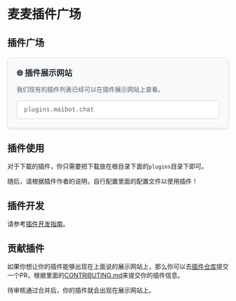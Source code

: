 # 麦麦插件广场

## 插件广场

<div class="plugin-website-card">
  <div class="card-header">
    <h3>🌐 插件展示网站</h3>
  </div>
  <div class="card-content">
    <p>我们现有的插件列表已经可以在插件展示网站上查看。</p>
    <div class="website-links">
      <a href="https://plugins.maibot.chat" class="backup-link" target="_blank">
        <span class="link-text">plugins.maibot.chat</span>
      </a>
    </div>
  </div>
</div>

<style>
.plugin-website-card {
  border: 1px solid #e1e4e8;
  border-radius: 8px;
  padding: 20px;
  margin: 20px 0;
  background: #f8f9fa;
  box-shadow: 0 2px 4px rgba(0,0,0,0.1);
}

.card-header h3 {
  margin: 0 0 15px 0;
  color: #24292e;
  font-size: 18px;
}

.card-content p {
  margin: 0 0 15px 0;
  color: #586069;
  line-height: 1.5;
}

.website-links {
  display: flex;
  flex-direction: column;
  gap: 10px;
}

.primary-link, .backup-link {
  padding: 12px 16px;
  background: white;
  border: 1px solid #d1d5da;
  border-radius: 6px;
  transition: all 0.2s ease;
  text-decoration: none;
  display: block;
  cursor: pointer;
}

.primary-link:hover, .backup-link:hover {
  border-color: #0366d6;
  box-shadow: 0 0 0 3px rgba(3, 102, 214, 0.1);
}

.link-text {
  color: #24292e;
  font-family: 'SFMono-Regular', Consolas, 'Liberation Mono', Menlo, monospace;
  font-size: 14px;
  text-decoration: none;
}

.primary-link .link-text {
  color: #0366d6;
}

.backup-link .link-text {
  color: #586069;
}
</style>

## 插件使用
对于下载的插件，你只需要把下载放在根目录下面的`plugins`目录下即可。

随后，请根据插件作者的说明，自行配置里面的配置文件以使用插件！

## 插件开发
请参考[插件开发指南](/develop/plugin_develop/)。

## 贡献插件
如果你想让你的插件能够出现在上面说的展示网站上，那么你可以去[插件仓库](https://github.com/Maim-with-u/plugin-repo)提交一个PR，根据里面的[CONTRIBUTING.md](https://github.com/MaiM-with-u/plugin-repo/blob/main/CONTRIBUTING.md)来提交你的插件信息。

待审核通过合并后，你的插件就会出现在展示网站上。
